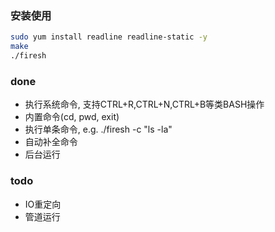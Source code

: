### 安装使用
```bash
sudo yum install readline readline-static -y
make
./firesh
```

### done
* 执行系统命令, 支持CTRL+R,CTRL+N,CTRL+B等类BASH操作
* 内置命令(cd, pwd, exit)
* 执行单条命令, e.g. ./firesh -c "ls -la"
* 自动补全命令
* 后台运行

### todo
* IO重定向
* 管道运行
